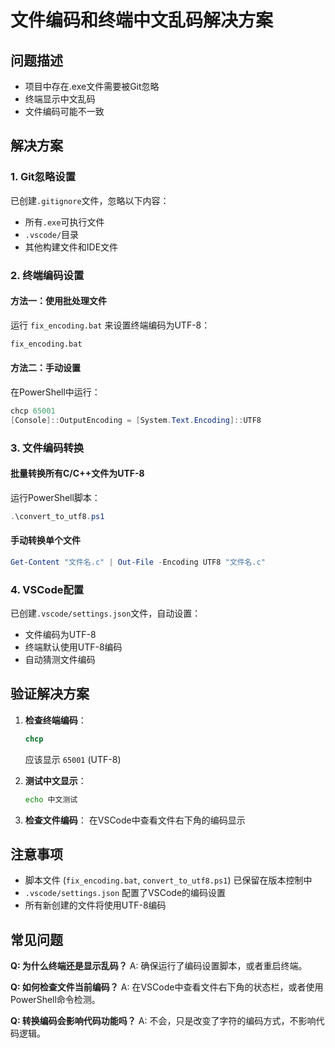 # 文件编码和终端中文乱码解决方案

## 问题描述
- 项目中存在.exe文件需要被Git忽略
- 终端显示中文乱码
- 文件编码可能不一致

## 解决方案

### 1. Git忽略设置
已创建`.gitignore`文件，忽略以下内容：
- 所有`.exe`可执行文件
- `.vscode/`目录
- 其他构建文件和IDE文件

### 2. 终端编码设置

#### 方法一：使用批处理文件
运行 `fix_encoding.bat` 来设置终端编码为UTF-8：
```cmd
fix_encoding.bat
```

#### 方法二：手动设置
在PowerShell中运行：
```powershell
chcp 65001
[Console]::OutputEncoding = [System.Text.Encoding]::UTF8
```

### 3. 文件编码转换

#### 批量转换所有C/C++文件为UTF-8
运行PowerShell脚本：
```powershell
.\convert_to_utf8.ps1
```

#### 手动转换单个文件
```powershell
Get-Content "文件名.c" | Out-File -Encoding UTF8 "文件名.c"
```

### 4. VSCode配置
已创建`.vscode/settings.json`文件，自动设置：
- 文件编码为UTF-8
- 终端默认使用UTF-8编码
- 自动猜测文件编码

## 验证解决方案

1. **检查终端编码**：
   ```cmd
   chcp
   ```
   应该显示 `65001` (UTF-8)

2. **测试中文显示**：
   ```cmd
   echo 中文测试
   ```

3. **检查文件编码**：
   在VSCode中查看文件右下角的编码显示

## 注意事项

- 脚本文件 (`fix_encoding.bat`, `convert_to_utf8.ps1`) 已保留在版本控制中
- `.vscode/settings.json` 配置了VSCode的编码设置
- 所有新创建的文件将使用UTF-8编码

## 常见问题

**Q: 为什么终端还是显示乱码？**
A: 确保运行了编码设置脚本，或者重启终端。

**Q: 如何检查文件当前编码？**
A: 在VSCode中查看文件右下角的状态栏，或者使用PowerShell命令检测。

**Q: 转换编码会影响代码功能吗？**
A: 不会，只是改变了字符的编码方式，不影响代码逻辑。
